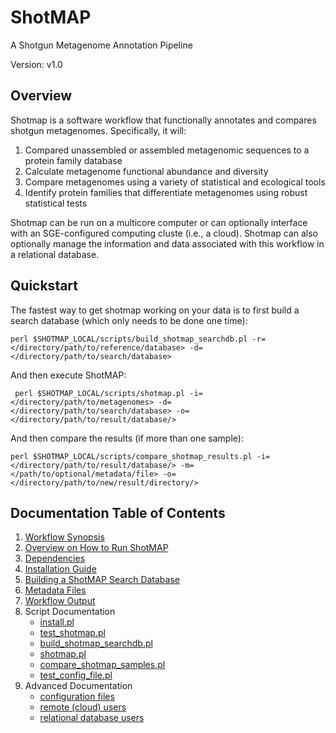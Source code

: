 ShotMAP
=======

A Shotgun Metagenome Annotation Pipeline

Version: v1.0

Overview
--------

Shotmap is a software workflow that functionally annotates and compares shotgun metagenomes. Specifically, it will:

1.  Compared unassembled or assembled metagenomic sequences to a protein family database
2.  Calculate metagenome functional abundance and diversity
3.  Compare metagenomes using a variety of statistical and ecological tools
4.  Identify protein families that differentiate metagenomes using robust statistical tests

Shotmap can be run on a multicore computer or can optionally interface with an SGE-configured computing cluste (i.e., a cloud). 
Shotmap can also optionally manage the information and data associated with this workflow in a relational database.

Quickstart
----------

The fastest way to get shotmap working on your data is to first build a search database (which only needs to be done one time):

    perl $SHOTMAP_LOCAL/scripts/build_shotmap_searchdb.pl -r=</directory/path/to/reference/database> -d=</directory/path/to/search/database>

And then execute ShotMAP:
     
     perl $SHOTMAP_LOCAL/scripts/shotmap.pl -i=</directory/path/to/metagenomes> -d=</directory/path/to/search/database> -o=</directory/path/to/result/database/>

And then compare the results (if more than one sample):
   
    perl $SHOTMAP_LOCAL/scripts/compare_shotmap_results.pl -i=</directory/path/to/result/database/> -m=</path/to/optional/metadata/file> -o=</directory/path/to/new/result/directory/>

Documentation Table of Contents
-------------------------------

1. [Workflow Synopsis](docs/workflow_synopsis.md)
2. [Overview on How to Run ShotMAP](docs/running_shotmap.md)
3. [Dependencies](docs/dependencies.md)
4. [Installation Guide](docs/installation_guide.md)
5. [Building a ShotMAP Search Database](docs/search_databases.md)
6. [Metadata Files](docs/metadata_files.md)
7. [Workflow Output](docs/output.md)
8. Script Documentation
    * [install.pl](docs/install.pl.md)
    * [test_shotmap.pl](docs/test_shotmap.pl.md)
    * [build_shotmap_searchdb.pl](docs/build_shotmap_searchdb.pl.md)
    * [shotmap.pl](docs/shotmap.pl.md)
    * [compare_shotmap_samples.pl](docs/compare_shotmap_samples.pl.md)
    * [test_config_file.pl](docs/test_config_file.pl.md)
9. Advanced Documentation
    * [configuration files](docs/config_files.md)
    * [remote (cloud) users](docs/remote_users.md)
    * [relational database users](docs/relational_database_users.md)